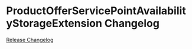 # ProductOfferServicePointAvailabilityStorageExtension Changelog

[Release Changelog](https://github.com/spryker/product-offer-service-point-availability-storage-extension/releases)
